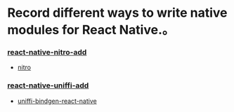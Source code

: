 # Record different ways to write native modules for React Native.。

### [react-native-nitro-add](./react-native-nitro-add/README.md)
- [nitro](https://nitro.margelo.com/)

### [react-native-uniffi-add](./react-native-uniffi-add/README.md)
- [uniffi-bindgen-react-native](https://github.com/jhugman/uniffi-bindgen-react-native)
